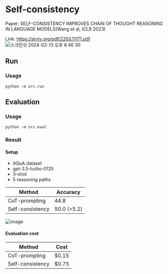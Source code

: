 # Self-consistency

Paper: SELF-CONSISTENCY IMPROVES CHAIN OF THOUGHT REASONING IN LANGUAGE MODELS(Wang et al, ICLR 2023)

Link: https://arxiv.org/pdf/2203.11171.pdf
![스크린샷 2024-02-13 오후 8 46 30](https://github.com/akpe12/Self-consistency/assets/77143331/8a81ac8a-19cb-419d-b411-cdb40af01564)

## Run
### Usage
```
python -m src.run
```
## Evaluation
### Usage
```
python -m src.eval
```
### Result
#### Setup
- AQuA dataset
- gpt-3.5-turbo-0125
- 3-shot
- 5 reasoning paths

| Method | Accuracy |
| ------------ | ------------- |
| CoT-prompting | 44.8  |
| Self-consistency | 50.0 (+5.2)  |

![image](https://github.com/akpe12/Self-consistency/assets/77143331/31b2f64d-9a09-477e-a3f7-4f1304d557ae)

#### Evaluation cost
| Method | Cost |
| ------------ | ------------- |
| CoT-prompting | $0.15  |
| Self-consistency | $0.75  |
